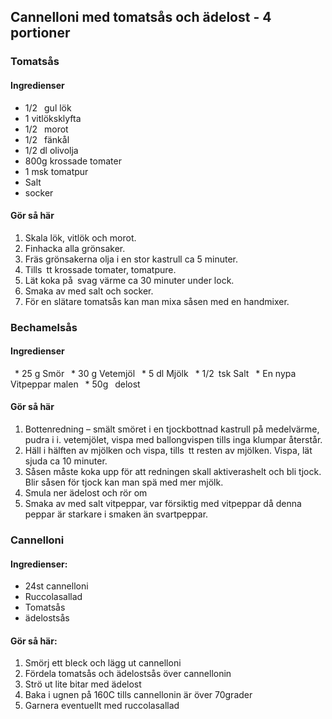 ## Cannelloni med tomatsås och ädelost - 4 portioner
### Tomatsås
#### Ingredienser
 * 1/2  gul lök
 * 1 vitlöksklyfta
 * 1/2  morot
 * 1/2  fänkål
 * 1/2 dl olivolja
 * 800g krossade tomater
 * 1 msk tomatpur 
 * Salt
 * socker
#### Gör så här
1. Skala lök, vitlök och morot.
2. Finhacka alla grönsaker.
3. Fräs grönsakerna olja i en stor kastrull ca 5 minuter. 
4. Tills tt krossade tomater, tomatpure.
5. Lät koka på svag värme ca 30 minuter under lock.
6. Smaka av med salt och socker.
7. För en slätare tomatsås kan man mixa såsen med en handmixer.

### Bechamelsås
#### Ingredienser
 * 25 g Smör
 * 30 g Vetemjöl
 * 5 dl Mjölk
 * 1/2 tsk Salt
 * En nypa Vitpeppar malen
 * 50g  delost
#### Gör så här
1. Bottenredning – smält smöret i en tjockbottnad kastrull på medelvärme, pudra i i. vetemjölet, vispa med ballongvispen tills inga klumpar återstår.
2. Häll i hälften av mjölken och vispa, tills tt resten av mjölken. Vispa, lät sjuda ca 10 minuter.
3. Såsen måste koka upp för att redningen skall aktiverashelt och bli tjock. Blir såsen för tjock
kan man spä med mer mjölk.
3. Smula ner ädelost och rör om
4. Smaka av med salt vitpeppar, var försiktig med vitpeppar då denna peppar är starkare i
smaken än svartpeppar.

### Cannelloni
#### Ingredienser:
* 24st cannelloni
* Ruccolasallad
* Tomatsås
* ädelostsås
#### Gör så här:
1. Smörj ett bleck och lägg ut cannelloni
2. Fördela tomatsås och ädelostsås över cannellonin
3. Strö ut lite bitar med ädelost
4. Baka i ugnen på 160C tills cannellonin är över 70grader
5. Garnera eventuellt med ruccolasallad
